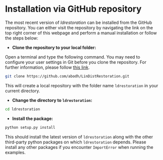 # Installation via GitHub repository

The most recent version of *ldrestoration* can be installed from the GitHub repository. You can either visit the repository by navigating the link on the top right corner of this webpage and perform a manual installation or follow the steps below:

- **Clone the repository to your local folder:**

Open a terminal and type the following command. You may need to configure your user settings in Git before you clone the repository. For further information, please follow
<a href="https://docs.github.com/en/get-started/getting-started-with-git/setting-your-username-in-git" target="_blank">this link</a>.

```bash
git clone https://github.com/abodh/LinDistRestoration.git
```

This will create a local repository with the folder name `ldrestoration` in your current directory.

- **Change the directory to `ldrestoration`:**

```bash
cd ldrestoration
```

- **Install the package:**

```bash
python setup.py install
```
This should install the latest version of `ldrestoration` along with the other third-party python packages on which `ldrestoration` depends. Please install any other packages if you encounter `ImportError` when running the examples.